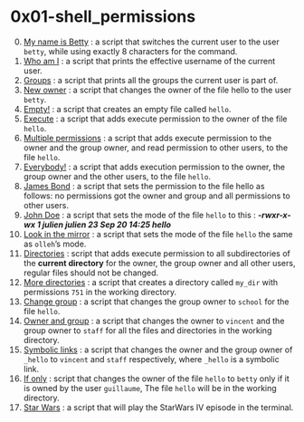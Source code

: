# 0x01-shell_permissions

0. [My name is Betty](./0-iam_betty) : a script that switches the current user to the user `betty`, while using exactly 8 characters for the command.  
1. [Who am I](./1-who_am_i) : a script that prints the effective username of the current user.  
2. [Groups](./2-groups) : a script that prints all the groups the current user is part of.  
3. [New owner](./3-new_owner) : a script that changes the owner of the file hello to the user `betty`.  
4. [Empty!](./4-empty) : a script that creates an empty file called `hello`.  
5. [Execute](./5-execute) : a script that adds execute permission to the owner of the file `hello`.  
6. [Multiple permissions](./6-multiple_permissions) : a script that adds execute permission to the owner and the group owner, and read permission to other users, to the file `hello`.  
7. [Everybody!](./7-everybody) : a script that adds execution permission to the owner, the group owner and the other users, to the file `hello`.  
8. [James Bond](./8-James_Bond) : a script that sets the permission to the file hello as follows: no permissions got the owner and group and all permissions to other users.  
9. [John Doe](./9-John_Doe) : a script that sets the mode of the file `hello` to this :  ***-rwxr-x-wx 1 julien julien 23 Sep 20 14:25 hello***  
10. [Look in the mirror](./10-mirror_permissions) : a script that sets the mode of the file `hello` the same as `olleh`’s mode.  
11. [Directories](./11-directories_permissions) : script that adds execute permission to all subdirectories of the **current directory** for the owner, the group owner and all other users, regular files should not be changed.  
12. [More directories](./12-directory_permissions) : a script that creates a directory called `my_dir` with permissions `751` in the working directory.  
13. [Change group](./13-change_group) : a script that changes the group owner to `school` for the file `hello`.  
14. [Owner and group](./100-change_owner_and_group) : a script that changes the owner to `vincent` and the group owner to `staff` for all the files and directories in the working directory.  
15. [Symbolic links](./101-symbolic_link_permissions) : a script that changes the owner and the group owner of `_hello` to `vincent` and `staff` respectively, where `_hello` is a symbolic link.  
16. [If only](./102-if_only) : script that changes the owner of the file `hello` to `betty` only if it is owned by the user `guillaume`, The file `hello` will be in the working directory.  
17. [Star Wars](./103-Star_Wars) : a script that will play the StarWars IV episode in the terminal.  
